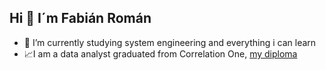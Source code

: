 ## Hi 👋 I´m Fabián Román
- 🔭 I’m currently studying system engineering and everything i can learn 
- 📈I am a data analyst graduated from Correlation One, [my diploma](https://www.credential.net/1a8e0999-68ed-4d49-80df-ce7b55c09852#gs.mg5vju)
<!--
**FabianRoman/FabianRoman** is a ✨ _special_ ✨ repository because its `README.md` (this file) appears on your GitHub profile.

Here are some ideas to get you started:

- 🔭 I’m currently working on ...
- 🌱 I’m currently learning ...
- 👯 I’m looking to collaborate on ...
- 🤔 I’m looking for help with ...
- 💬 Ask me about ...
- 📫 How to reach me: ...
- 😄 Pronouns: ...
- ⚡ Fun fact: ...
-->
